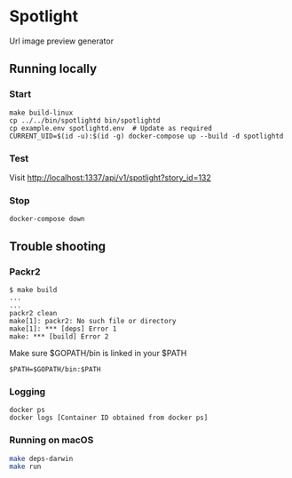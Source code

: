 # Spotlight

Url image preview generator

## Running locally

### Start

```
make build-linux
cp ../../bin/spotlightd bin/spotlightd
cp example.env spotlightd.env  # Update as required
CURRENT_UID=$(id -u):$(id -g) docker-compose up --build -d spotlightd
```

### Test

Visit [http://localhost:1337/api/v1/spotlight?story_id=132](http://localhost:1337/api/v1/spotlight?story_id=132)


### Stop

```
docker-compose down
```

## Trouble shooting

### Packr2

```
$ make build
...
...
packr2 clean
make[1]: packr2: No such file or directory
make[1]: *** [deps] Error 1
make: *** [build] Error 2
```

Make sure $GOPATH/bin is linked in your $PATH

```
$PATH=$GOPATH/bin:$PATH
```

### Logging

```
docker ps
docker logs [Container ID obtained from docker ps]
```
### Running on macOS

```bash
make deps-darwin
make run
```